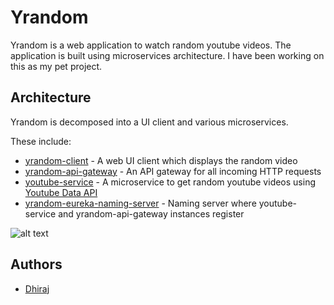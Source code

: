 # Yrandom
Yrandom is a web application to watch random youtube videos. The application is built using microservices architecture. I have been working on this as my pet project.


## Architecture
Yrandom is decomposed into a UI client and various microservices. 

These include:

-   [yrandom-client](https://github.com/Dhiraj072/yrandom-client) - A web UI client which displays the random video
-   [yrandom-api-gateway](https://github.com/Dhiraj072/yrandom-api-gateway) - An API gateway for all incoming HTTP requests
-   [youtube-service](https://github.com/Dhiraj072/youtube-service) - A microservice to get random youtube videos using [Youtube Data API](https://developers.google.com/youtube/v3/)
-   [yrandom-eureka-naming-server](https://github.com/Dhiraj072/yrandom-eureka-naming-server) - Naming server where youtube-service and yrandom-api-gateway instances register

![alt text](https://user-images.githubusercontent.com/12563778/54036766-66447200-41f7-11e9-82b8-f6147f0ce31f.jpg)


## Authors

-   [Dhiraj](https://github.com/dhiraj072)
